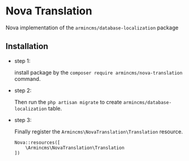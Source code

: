 # Nova Translation
Nova implementation of the `armincms/database-localization` package


## Installation
- step 1:

	install package by the `composer require armincms/nova-translation` command.

- step 2:

	Then run the `php artisan migrate` to create `armincms/database-localization` table.

- step 3: 

	Finally register the `Armincms\NovaTranslation\Translation` resource.
	
	```
	Nova::resources([
		\Armincms\NovaTranslation\Translation
	]) 
	```

